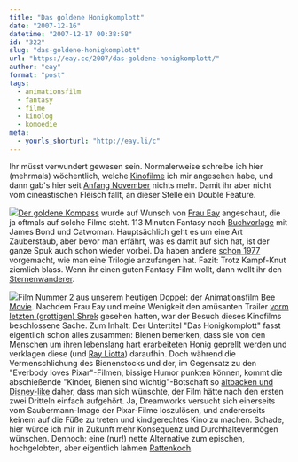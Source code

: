 ```yaml
---
title: "Das goldene Honigkomplott"
date: "2007-12-16"
datetime: "2007-12-17 00:38:58"
id: "322"
slug: "das-goldene-honigkomplott"
url: "https://eay.cc/2007/das-goldene-honigkomplott/"
author: "eay"
format: "post"
tags:
  - animationsfilm
  - fantasy
  - filme
  - kinolog
  - komoedie
meta:
  - yourls_shorturl: "http://eay.li/c"
---
```


Ihr müsst verwundert gewesen sein. Normalerweise schreibe ich hier (mehrmals) wöchentlich, welche [Kinofilme](//eay.cc/themen/kinolog/) ich mir angesehen habe, und dann gab's hier seit [Anfang November](//eay.cc/2007/nach-115-minuten-ausgeflittert/) nichts mehr. Damit ihr aber nicht vom cineastischen Fleisch fallt, an dieser Stelle ein Double Feature.

![](/uploads/2007/kompass.jpg)[Der goldene Kompass](http://www.imdb.com/title/tt0385752/) wurde auf Wunsch von [Frau Eay](http://spaetz.eayz.net/) angeschaut, die ja oftmals auf solche Filme steht. 113 Minuten Fantasy nach [Buchvorlage](http://de.wikipedia.org/wiki/His_Dark_Materials) mit James Bond und Catwoman. Hauptsächlich geht es um eine Art Zauberstaub, aber bevor man erfährt, was es damit auf sich hat, ist der ganze Spuk auch schon wieder vorbei. Da haben andere [schon 1977](//eay.cc/tag/starwars/) vorgemacht, wie man eine Trilogie anzufangen hat. Fazit: Trotz Kampf-Knut ziemlich blass. Wenn ihr einen guten Fantasy-Film wollt, dann wollt ihr den [Sternenwanderer](//eay.cc/2007/ein-scheinender-stern/).

![](/uploads/2007/beemovie.jpg)Film Nummer 2 aus unserem heutigen Doppel: der Animationsfilm [Bee Movie](http://www.imdb.com/title/tt0389790/). Nachdem Frau Eay und meine Wenigkeit den amüsanten Trailer [vorm letzten (grottigen) Shrek](//eay.cc/2007/odyssee-3d/) gesehen hatten, war der Besuch dieses Kinofilms beschlossene Sache. Zum Inhalt: Der Untertitel "Das Honigkomplott" fasst eigentlich schon alles zusammen: Bienen bemerken, dass sie von den Menschen um ihren lebenslang hart erarbeiteten Honig geprellt werden und verklagen diese (und [Ray Liotta](http://img142.imageshack.us/img142/2593/beemovierayliottacs5.jpg)) daraufhin. Doch während die Vermenschlichung des Bienenstocks und der, im Gegensatz zu den "Everbody loves Pixar"-Filmen, bissige Humor punkten können, kommt die abschießende "Kinder, Bienen sind wichtig"-Botschaft so [altbacken und Disney-like](//eay.cc/2007/the-story-of-menstruation/) daher, dass man sich wünschte, der Film hätte nach den ersten zwei Dritteln einfach aufgehört. Ja, Dreamworks versucht sich einerseits vom Saubermann-Image der Pixar-Filme loszulösen, und andererseits keinem auf die Füße zu treten und kindgerechtes Kino zu machen. Schade, hier würde ich mir in Zukunft mehr Konsequenz und Durchhaltevermögen wünschen. Dennoch: eine (nur!) nette Alternative zum epischen, hochgelobten, aber eigentlich lahmen [Rattenkoch](//eay.cc/2007/computerrattenkochfilm/).
